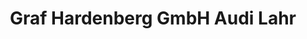 ---
title: "Graf Hardenberg GmbH Audi Lahr"
url: /lahr-schwarzwald/graf-hardenberg-gmbh-audi-lahr/
shop: Autohaus
---